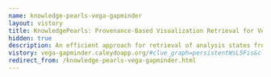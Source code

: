 ```yaml
---
name: knowledge-pearls-vega-gapminder
layout: vistory
title: KnowledgePearls: Provenance-Based Visualization Retrieval for Vega Gapminder
hidden: true
description: An efficient approach for retrieval of analysis states from provenance graphs.
vistory: vega-gapminder.caleydoapp.org/#clue_graph=persistentWsL5Fis&clue_state=40
redirect_from: /knowledge-pearls-vega-gapminder.html
---
```


